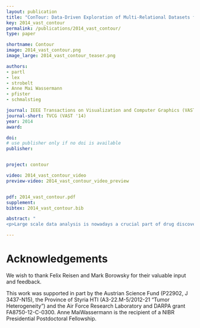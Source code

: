 ```yaml
---
layout: publication
title: "ConTour: Data-Driven Exploration of Multi-Relational Datasets for Drug Discovery"
key: 2014_vast_contour
permalink: /publications/2014_vast_contour/
type: paper

shortname: Contour
image: 2014_vast_contour.png
image_large: 2014_vast_contour_teaser.png

authors:
- partl
- lex
- strobelt
- Anne Mai Wassermann
- pfister
- schmalstieg

journal: IEEE Transactions on Visualization and Computer Graphics (VAST '14), 20(12), pp. 1883-1892
journal-short: TVCG (VAST '14)
year: 2014
award:

doi:
# use publisher only if no doi is available
publisher:


project: contour

video: 2014_vast_contour_video
preview-video: 2014_vast_contour_video_preview


pdf: 2014_vast_contour.pdf
supplement:
bibtex: 2014_vast_contour.bib

abstract: "
<p>Large scale data analysis is nowadays a crucial part of drug discovery. Biologists and chemists need to quickly explore and evaluate potentially effective yet safe compounds based on many datasets that are in relationship with each other. However, there is a is a lack of tools that support them in these processes. To remedy this, we developed ConTour, an interactive visual analytics technique that enables the exploration of these complex, multi-relational datasets. At its core ConTour lists all items of each dataset in a column. Relationships between the columns are revealed through interaction: selecting one or multiple items in one column highlights and re-sorts the items in other columns. Filters based on relationships enable drilling down into the large data space. To identify interesting items in the first place, ConTour employs advanced sorting strategies, including strategies based on connectivity strength and uniqueness, as well as sorting based on item attributes. ConTour also introduces interactive nesting of columns, a powerful method to show the related items of a child column for each item in the parent column. Within the columns, ConTour shows rich attribute data about the items as well as information about the connection strengths to other datasets. Finally, ConTour provides a number of detail views, which can show items from multiple datasets and their associated data at the same time. We demonstrate the utility of our system in case studies conducted with a team of chemical biologists, who investigate the effects of chemical compounds on cells and need to understand the underlying mechanisms.</p>"

---
```


# Acknowledgements

We wish to thank Felix Reisen and Mark Borowsky for their valuable input and feedback.

This work was supported in part by the Austrian Science Fund (P22902, J 3437-N15), the Province of Styria HTI (A3-22.M-5/2012-21 “Tumor Heterogeneity”) and the Air Force Research Laboratory and DARPA grant FA8750-12-C-0300. Anne MaiWassermann is the recipient of a NIBR Presidential Postdoctoral Fellowship.